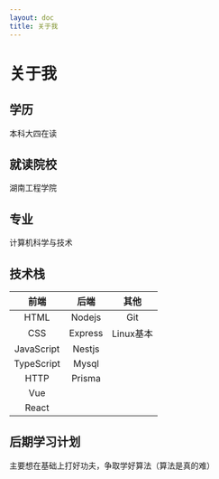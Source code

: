```yaml
---
layout: doc
title: 关于我
---
```


# 关于我

## 学历
本科大四在读

## 就读院校
湖南工程学院

## 专业
计算机科学与技术

## 技术栈
| 前端           |     后端      |  其他   |
| :-----------: | :-----------: | :----: |
| HTML          |   Nodejs      |  Git   |
| CSS           |   Express     |  Linux基本      |
| JavaScript    |   Nestjs      |        |
| TypeScript    |   Mysql       |        |
| HTTP          |   Prisma      |        |
| Vue           |               |        |
| React         |               |        |

## 后期学习计划
主要想在基础上打好功夫，争取学好算法（算法是真的难）